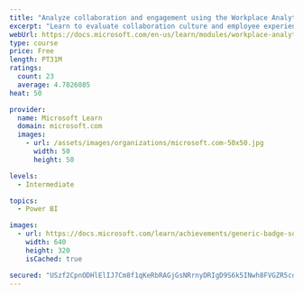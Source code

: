 ```yaml
---
title: "Analyze collaboration and engagement using the Workplace Analytics Ways of working assessment dashboard"
excerpt: "Learn to evaluate collaboration culture and employee experience with a Power BI template using Workplace Analytics data."
webUrl: https://docs.microsoft.com/en-us/learn/modules/workplace-analytics-ways-working/
type: course
price: Free
length: PT31M
ratings:
  count: 23
  average: 4.7826085
heat: 50

provider:
  name: Microsoft Learn
  domain: microsoft.com
  images:
    - url: /assets/images/organizations/microsoft.com-50x50.jpg
      width: 50
      height: 50

levels:
  - Intermediate

topics:
  - Power BI

images:
  - url: https://docs.microsoft.com/learn/achievements/generic-badge-social.png
    width: 640
    height: 320
    isCached: true

secured: "USzf2CpnODHlElIJ7Cm8f1qKeRbRAGjGsNRrnyDRIgD9S6k5INwh8FVGZR5cd+b6FzhjuFm/2pKLwZA748x0ja3j7oeffEqH/uQNE0NOSHwqohbiwr7/LKg63gQ/ouO+cBAbdU8Chpd0Q7DqFvR/sO5d5xa5bqfY+lqI60rhpl5iflvtTR5ME1sXsBQ2UzpceeYADzS/m/e8wbsPGRz027OGPkd3Iqyj2iBeLwtDzU6Pvu6EIEvutgIfwAOkFyBgmVvWIBOShGO+SI0SnHMpki2UYT5K3AmehBNo9HeG0ggXF8EsFuAa04E2sFaoPzFMViohMwTGRObusvuphwfCZGhpvnFZ4fZi+cZ5q1UOnswXxaQ7Ni7usMzKJLdNJRriXmvcSPD6FFdEmiSgxwYh+UZp8tV2Z0/NKA4CDVIji8E=;VKCYkfHWUbIDmJUBQfNgGA=="
---
```


